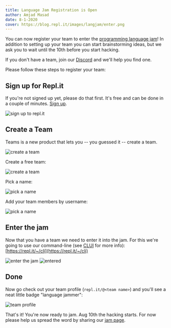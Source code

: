```yaml
---
title: Language Jam Registration is Open
author: Amjad Masad
date: 8-1-2020
cover: https://blog.repl.it/images/langjam/enter.png
---
```


You can now register your team to enter the [programming language jam](https://repl.it/jam)! In addition to setting up your team you can start brainstorming ideas, but we ask you to wait until the 10th before you start hacking. 

If you don't have a team, join our [Discord](https://repl.it/discord) and we'll help you find one. 

Please follow these steps to register your team:

## Sign up for Repl.it

If you're not signed up yet, please do that first. It's free and can be done in a couple of minutes. [Sign up](https://repl.it/signup).

![sign up to repl.it](https://blog.repl.it/images/langjam/signup.png)

## Create a Team

Teams is a new product that lets you -- you guessed it -- create a team. 

![create a team](https://blog.repl.it/images/langjam/teams.png)

Create a free team:

![create a team](https://blog.repl.it/images/langjam/pricing.png)

Pick a name:

![pick a name](https://blog.repl.it/images/langjam/name.png)

Add your team members by username:

![pick a name](https://blog.repl.it/images/langjam/members.png)

## Enter the jam

Now that you have a team we need to enter it into the jam. For this we're going to use our command-line (see [CLUI](clui) for more info): [https://repl.it/~/cli](https://repl.it/~/cli)

![enter the jam](https://blog.repl.it/images/langjam/enter.png)
![entered](https://blog.repl.it/images/langjam/entered.png)

## Done

Now go check out your team profile (`repl.it/@<team name>`) and you'll see a neat little badge "language jammer":

![team profile](https://blog.repl.it/images/langjam/profile.png)

That's it! You're now ready to jam. Aug 10th the hacking starts. For now please help us spread the word by sharing our [jam page](https://repl.it/jam).